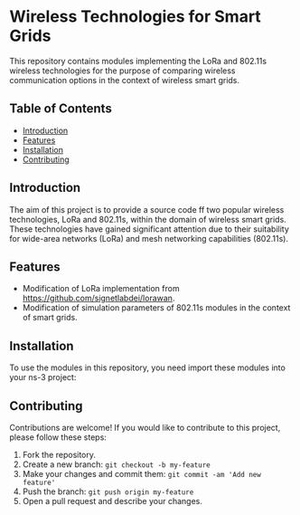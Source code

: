# Wireless Technologies for Smart Grids

This repository contains modules implementing the LoRa and 802.11s wireless technologies for the purpose of comparing wireless communication options in the context of wireless smart grids.

## Table of Contents

- [Introduction](#introduction)
- [Features](#features)
- [Installation](#installation)
- [Contributing](#contributing)


## Introduction

The aim of this project is to provide a source code ff two popular wireless technologies, LoRa and 802.11s, within the domain of wireless smart grids. These technologies have gained significant attention due to their suitability for wide-area networks (LoRa) and mesh networking capabilities (802.11s).

## Features

- Modification of LoRa implementation from https://github.com/signetlabdei/lorawan.
- Modification of simulation parameters of 802.11s modules in the context of smart grids.


## Installation

To use the modules in this repository, you need import these modules into your ns-3 project:

## Contributing

Contributions are welcome! If you would like to contribute to this project, please follow these steps:

1. Fork the repository.
2. Create a new branch: `git checkout -b my-feature`
3. Make your changes and commit them: `git commit -am 'Add new feature'`
4. Push the branch: `git push origin my-feature`
5. Open a pull request and describe your changes.



